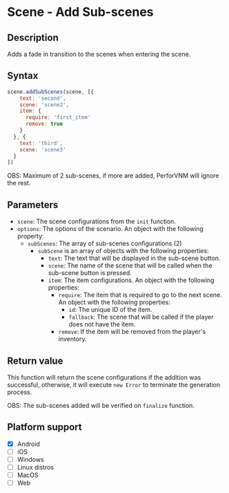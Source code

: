 # Scene - Add Sub-scenes

## Description

Adds a fade in transition to the scenes when entering the scene.

## Syntax

```js
scene.addSubScenes(scene, [{
    text: 'second',
    scene: 'scene2',
    item: {
      require: 'first_item'
      remove: true
    }
  }, {
    text: 'third',
    scene: 'scene3'
  }
])
```

OBS: Maximum of 2 sub-scenes, if more are added, PerforVNM will ignore the rest.

## Parameters

- `scene`: The scene configurations from the `init` function.
- `options`: The options of the scenario. An object with the following property:
  - `subScenes`: The array of sub-scenes configurations (2)
    - `subScene` is an array of objects with the following properties:
      - `text`: The text that will be displayed in the sub-scene button.
      - `scene`: The name of the scene that will be called when the sub-scene button is pressed.
      - `item`: The item configurations. An object with the following properties:
        - `require`: The item that is required to go to the next scene. An object with the following properties:
          - `id`: The unique ID of the item.
          - `fallback`: The scene that will be called if the player does not have the item.
        - `remove`: If the item will be removed from the player's inventory.

## Return value

This function will return the scene configurations if the addition was successful, otherwise, it will execute `new Error` to terminate the generation process.

OBS: The sub-scenes added will be verified on `finalize` function.

## Platform support

- [x] Android
- [ ] iOS
- [ ] Windows
- [ ] Linux distros
- [ ] MacOS
- [ ] Web
